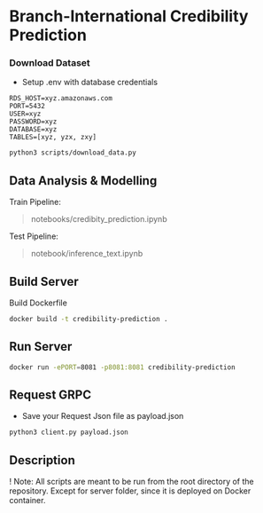 # Branch-International Credibility Prediction

### Download Dataset
- Setup .env with database credentials
```config
RDS_HOST=xyz.amazonaws.com
PORT=5432
USER=xyz
PASSWORD=xyz
DATABASE=xyz
TABLES=[xyz, yzx, zxy]
```
```bash
python3 scripts/download_data.py
```

## Data Analysis & Modelling
Train Pipeline:
> notebooks/credibity_prediction.ipynb

Test Pipeline:
> notebook/inference_text.ipynb

## Build Server
Build Dockerfile
```bash
docker build -t credibility-prediction .
```

## Run Server
```bash
docker run -ePORT=8081 -p8081:8081 credibility-prediction
```

## Request GRPC
- Save your Request Json file as payload.json

```bash
python3 client.py payload.json
```

## Description
! Note: All scripts are meant to be run from the root directory of the repository. Except for server folder, since it is deployed on Docker container.

